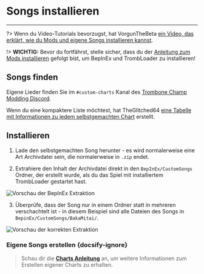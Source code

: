 # Songs installieren
---
?> Wenn du Video-Tutorials bevorzugst, hat VorgunTheBeta [ein Video, das erklärt, wie du Mods und eigene Songs installieren kannst](https://youtu.be/pSwNSGx-P5c).

!> **WICHTIG:** Bevor du fortfährst, stelle sicher, dass du der [Anleitung zum Mods installieren](installing-mods) gefolgt bist, um BepInEx und TrombLoader zu installieren!

## Songs finden

Eigene Lieder finden Sie im `#custom-charts` Kanal des [Trombone Champ Modding Discord](https://discord.gg/KVzKRsbetJ).

Wenn du eine kompaktere Liste möchtest, hat TheGlitched64 [eine Tabelle mit Informationen zu jedem selbstgemachten Chart](https://docs.google.com/spreadsheets/d/1xpoUnHdSJFqOQEK_637-HCECYtJsgK91oY4dRuDMtik/edit?usp=sharing) erstellt.

## Installieren

1. Lade den selbstgemachten Song herunter - es wird normalerweise eine Art Archivdatei sein, die normalerweise in `.zip` endet.

2. Extrahiere den Inhalt der Archivdatei direkt in den `BepInEx/CustomSongs` Ordner, der erstellt wurde, als du das Spiel mit installiertem TrombLoader gestartet hast.

![Vorschau der BepInEx Extraktion](../docs/files/customsongextract.png)

3. Überprüfe, dass der Song nur in einem Ordner statt in mehreren verschachtelt ist - in diesem Beispiel sind alle Dateien des Songs in `BepinEx/CustomSongs/BakaMitai/`.

![Vorschau der korrekten Extraktion](../docs/files/customsongcorrect.png)

### Eigene Songs erstellen {docsify-ignore}

> Schau dir die [**Charts Anleitung**](creating-charts) an, um weitere Informationen zum Erstellen eigener Charts zu erhalten.